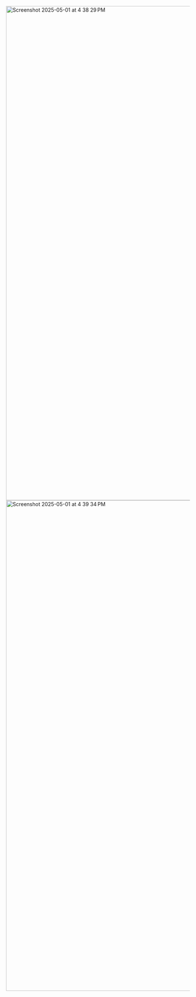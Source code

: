 <img width="1350" alt="Screenshot 2025-05-01 at 4 38 29 PM" src="https://github.com/user-attachments/assets/72c44acc-db04-4f3b-b782-a17679e9be9a" />
<img width="1340" alt="Screenshot 2025-05-01 at 4 39 34 PM" src="https://github.com/user-attachments/assets/01573d8a-cbc2-4f6c-b6d1-42c2f5b8af67" />




